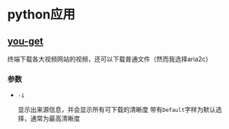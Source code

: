 # python应用

## [you-get](https://github.com/soimort/you-get/wiki/%E4%B8%AD%E6%96%87%E8%AF%B4%E6%98%8E)

终端下载各大视频网站的视频，还可以下载普通文件（然而我选择aria2c）

### 参数

- `-i`

    显示出来源信息，并会显示所有可下载的清晰度
    带有`Default`字样为默认选择，通常为最高清晰度